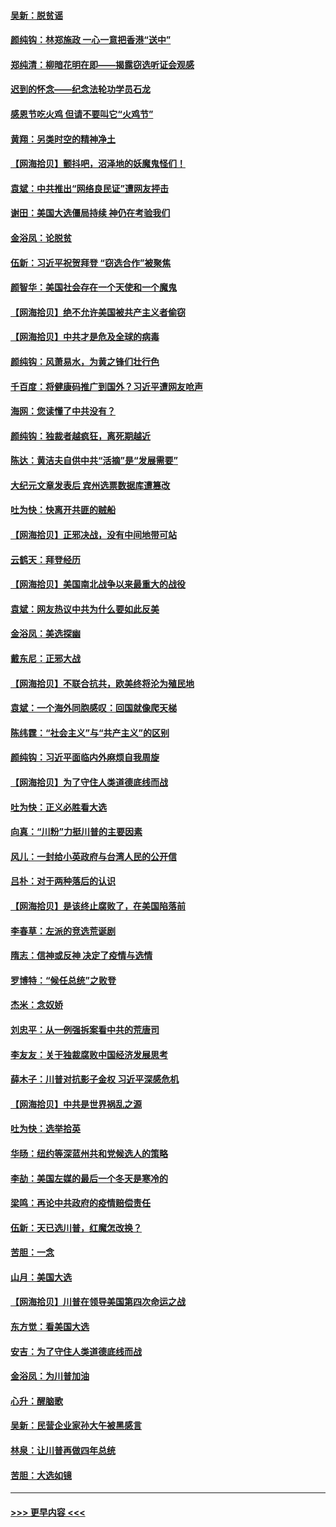 #### [吴新：脱贫谣](../pages/nsc993/n12580839.md?t=11291051) 
#### [颜纯钩：林郑施政 一心一意把香港“送中”](../pages/nsc993/n12580805.md?t=11291051) 
#### [郑纯清：柳暗花明在即——揭露窃选听证会观感](../pages/nsc993/n12580795.md?t=11291051) 
#### [迟到的怀念——纪念法轮功学员石龙](../pages/nsc993/n12580245.md?t=11291051) 
#### [感恩节吃火鸡  但请不要叫它“火鸡节”](../pages/nsc993/n12580252.md?t=11291051) 
#### [黄翔：另类时空的精神净土](../pages/nsc993/n12578638.md?t=11291051) 
#### [【网海拾贝】颤抖吧，沼泽地的妖魔鬼怪们！](../pages/nsc993/n12578552.md?t=11291051) 
#### [袁斌：中共推出“网络良民证”遭网友抨击](../pages/nsc993/n12578511.md?t=11291051) 
#### [谢田：美国大选僵局持续 神仍在考验我们](../pages/nsc993/n12577432.md?t=11291051) 
#### [金浴凤：论脱贫](../pages/nsc993/n12576386.md?t=11291051) 
#### [伍新：习近平祝贺拜登 “窃选合作”被聚焦](../pages/nsc993/n12576358.md?t=11291051) 
#### [颜智华：美国社会存在一个天使和一个魔鬼](../pages/nsc993/n12574299.md?t=11291051) 
#### [【网海拾贝】绝不允许美国被共产主义者偷窃](../pages/nsc993/n12573396.md?t=11291051) 
#### [【网海拾贝】中共才是危及全球的病毒](../pages/nsc993/n12571204.md?t=11291051) 
#### [颜纯钩：风萧易水，为黄之锋们壮行色](../pages/nsc993/n12571487.md?t=11291051) 
#### [千百度：将健康码推广到国外？习近平遭网友呛声](../pages/nsc993/n12570808.md?t=11291051) 
#### [海网：您读懂了中共没有？](../pages/nsc993/n12570487.md?t=11291051) 
#### [颜纯钩：独裁者越疯狂，离死期越近](../pages/nsc993/n12569055.md?t=11291051) 
#### [陈达：黄洁夫自供中共“活摘”是“发展需要”](../pages/nsc993/n12568541.md?t=11291051) 
#### [大纪元文章发表后 宾州选票数据库遭篡改](../pages/nsc993/n12568105.md?t=11291051) 
#### [吐为快：快离开共匪的贼船](../pages/nsc993/n12568462.md?t=11291051) 
#### [【网海拾贝】正邪决战，没有中间地带可站](../pages/nsc993/n12568439.md?t=11291051) 
#### [云鹤天：拜登经历](../pages/nsc993/n12567294.md?t=11291051) 
#### [【网海拾贝】美国南北战争以来最重大的战役](../pages/nsc993/n12567247.md?t=11291051) 
#### [袁斌：网友热议中共为什么要如此反美](../pages/nsc993/n12567162.md?t=11291051) 
#### [金浴凤：美选探幽](../pages/nsc993/n12567147.md?t=11291051) 
#### [戴东尼：正邪大战](../pages/nsc993/n12567033.md?t=11291051) 
#### [【网海拾贝】不联合抗共，欧美终将沦为殖民地](../pages/nsc993/n12565068.md?t=11291051) 
#### [袁斌：一个海外同胞感叹：回国就像爬天梯](../pages/nsc993/n12564986.md?t=11291051) 
#### [陈纬霆：“社会主义”与“共产主义”的区别](../pages/nsc993/n12562417.md?t=11291051) 
#### [颜纯钩：习近平面临内外麻烦自我周旋](../pages/nsc993/n12563356.md?t=11291051) 
#### [【网海拾贝】为了守住人类道德底线而战](../pages/nsc993/n12562542.md?t=11291051) 
#### [吐为快：正义必胜看大选](../pages/nsc993/n12561967.md?t=11291051) 
#### [向真：“川粉”力挺川普的主要因素](../pages/nsc993/n12560774.md?t=11291051) 
#### [风儿：一封给小英政府与台湾人民的公开信](../pages/nsc993/n12560581.md?t=11291051) 
#### [吕朴：对于两种落后的认识](../pages/nsc993/n12560492.md?t=11291051) 
#### [【网海拾贝】是该终止腐败了，在美国陷落前](../pages/nsc993/n12559936.md?t=11291051) 
#### [李春草：左派的竞选荒诞剧](../pages/nsc993/n12558380.md?t=11291051) 
#### [隋志：信神或反神 决定了疫情与选情](../pages/nsc993/n12558255.md?t=11291051) 
#### [罗博特：“候任总统”之败登](../pages/nsc993/n12558189.md?t=11291051) 
#### [杰米：念奴娇](../pages/nsc993/n12558174.md?t=11291051) 
#### [刘忠平：从一例强拆案看中共的荒唐司](../pages/nsc993/n12558036.md?t=11291051) 
#### [李友友：关于独裁腐败中国经济发展思考](../pages/nsc993/n12558004.md?t=11291051) 
#### [薛木子：川普对抗影子金权 习近平深感危机](../pages/nsc993/n12557342.md?t=11291051) 
#### [【网海拾贝】中共是世界祸乱之源](../pages/nsc993/n12555353.md?t=11291051) 
#### [吐为快：选举拾英](../pages/nsc993/n12555041.md?t=11291051) 
#### [华旸：纽约等深蓝州共和党候选人的策略](../pages/nsc993/n12554309.md?t=11291051) 
#### [李劼：美国左媒的最后一个冬天是寒冷的](../pages/nsc993/n12552947.md?t=11291051) 
#### [梁鸣：再论中共政府的疫情赔偿责任](../pages/nsc993/n12553012.md?t=11291051) 
#### [伍新：天已选川普，红魔怎改换？](../pages/nsc993/n12552970.md?t=11291051) 
#### [苦胆：一念](../pages/nsc993/n12552957.md?t=11291051) 
#### [山月：美国大选](../pages/nsc993/n12552446.md?t=11291051) 
#### [【网海拾贝】川普在领导美国第四次命运之战](../pages/nsc993/n12551973.md?t=11291051) 
#### [东方觉：看美国大选](../pages/nsc993/n12551647.md?t=11291051) 
#### [安吉：为了守住人类道德底线而战](../pages/nsc993/n12551111.md?t=11291051) 
#### [金浴凤：为川普加油](../pages/nsc993/n12551085.md?t=11291051) 
#### [心升：醒脑歌](../pages/nsc993/n12550984.md?t=11291051) 
#### [吴新：民营企业家孙大午被黑感言](../pages/nsc993/n12550656.md?t=11291051) 
#### [林泉：让川普再做四年总统](../pages/nsc993/n12550640.md?t=11291051) 
#### [苦胆：大选如镜](../pages/nsc993/n12550630.md?t=11291051) 

----
#### [ >>> 更早内容 <<< ](../indexes/nsc993-earlier.md)
